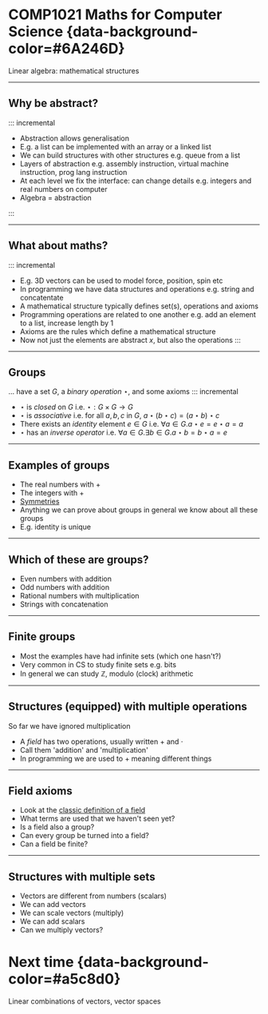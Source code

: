 #  COMP1021  Maths for Computer Science {data-background-color=#6A246D}

Linear algebra: mathematical structures

---

## Why be abstract?

::: incremental

- Abstraction allows generalisation
- E.g. a list can be implemented with an array or a linked list
- We can build structures with other structures e.g. queue from a list
- Layers of abstraction e.g. assembly instruction, virtual machine instruction, prog lang instruction
- At each level we fix the interface: can change details e.g. integers and real numbers on computer
- Algebra = abstraction

:::

---

## What about maths?

::: incremental
- E.g. 3D vectors can be used to model force, position, spin etc
- In programming we have data structures and operations e.g. string and concatentate
- A mathematical structure typically defines set(s), operations and axioms
- Programming operations are related to one another e.g. add an element to a list, increase length by 1
- Axioms are the rules which define a mathematical structure
- Now not just the elements are abstract $x$, but also the operations
:::

---

## Groups
... have a set $G$, a _binary operation_ $\star$, and some axioms
::: incremental
- $\star$ is _closed_ on $G$ i.e. $\star : G \times G \rightarrow G$
- $\star$ is _associative_ i.e. for all $a,b,c$ in $G$, $a \star (b \star c) = (a \star b) \star c$
- There exists an _identity_ element $e \in G$ i.e. $\forall a \in G.a \star e = e \star a = a$
- $\star$ has an _inverse operator_ i.e. $\forall a \in G.\exists b \in G . a \star b = b \star a = e$

---

## Examples of groups

- The real numbers with +
- The integers with +
- [Symmetries](https://en.wikipedia.org/wiki/Symmetry_group)
- Anything we can prove about groups in general we know about all these groups
- E.g. identity is unique

---

## Which of these are groups?

- Even numbers with addition
- Odd numbers with addition
- Rational numbers with multiplication
- Strings with concatenation

---

## Finite groups

- Most the examples have had infinite sets (which one hasn't?)
- Very common in CS to study finite sets e.g. bits
- In general we can study $\mathbb{Z}$, modulo (clock) arithmetic

---

## Structures (equipped) with multiple operations

So far we have ignored multiplication
- A _field_ has two operations, usually written $+$ and $\cdot$
- Call them 'addition' and 'multiplication'
- In programming we are used to $+$ meaning different things

--- 

## Field axioms
- Look at the [classic definition of a field](https://en.wikipedia.org/wiki/Field_(mathematics)#Classic_definition)
- What terms are used that we haven't seen yet?
- Is a field also a group?
- Can every group be turned into a field?
- Can a field be finite?

---

## Structures with multiple sets

- Vectors are different from numbers (scalars)
- We can add vectors
- We can scale vectors (multiply)
- We can add scalars
- Can we multiply vectors?


# Next time {data-background-color=#a5c8d0}

Linear combinations of vectors, vector spaces

